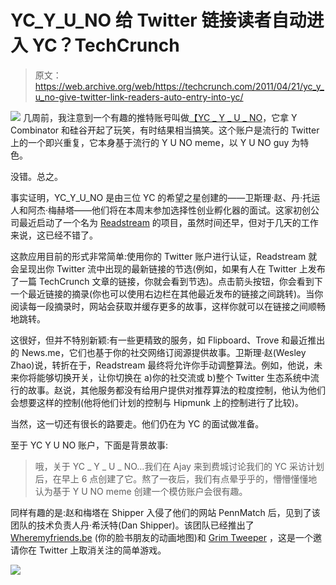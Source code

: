 # YC_Y_U_NO 给 Twitter 链接读者自动进入 YC？TechCrunch

> 原文：<https://web.archive.org/web/https://techcrunch.com/2011/04/21/yc_y_u_no-give-twitter-link-readers-auto-entry-into-yc/>

[![](img/c817dceddf1302b236cdfb57843b970b.png)](https://web.archive.org/web/20221209133641/https://twitter.com/#!/yc_y_u_no/) 
几周前，我注意到一个有趣的推特账号叫做[【YC _ Y _ U _ NO](https://web.archive.org/web/20221209133641/https://twitter.com/#!/yc_y_u_no/)，它拿 Y Combinator 和硅谷开起了玩笑，有时结果相当搞笑。这个账户是流行的 Twitter 上的一个即兴重复，它本身基于流行的 Y U NO meme，以 Y U NO guy 为特色。

没错。总之。

事实证明，YC_Y_U_NO 是由三位 YC 的希望之星创建的——卫斯理·赵、丹·托运人和阿杰·梅赫塔——他们将在本周末参加选择性创业孵化器的面试。这家初创公司最近启动了一个名为 [Readstream](https://web.archive.org/web/20221209133641/http://www.readstreamapp.com/) 的项目，虽然时间还早，但对于几天的工作来说，这已经不错了。

这款应用目前的形式非常简单:使用你的 Twitter 账户进行认证，Readstream 就会呈现出你 Twitter 流中出现的最新链接的节选(例如，如果有人在 Twitter 上发布了一篇 TechCrunch 文章的链接，你就会看到节选)。点击箭头按钮，你会看到下一个最近链接的摘录(你也可以使用右边栏在其他最近发布的链接之间跳转)。当你阅读每一段摘录时，网站会获取并缓存更多的故事，这样你就可以在链接之间顺畅地跳转。

这很好，但并不特别新颖:有一些更精致的服务，如 Flipboard、Trove 和最近推出的 News.me，它们也基于你的社交网络订阅源提供故事。卫斯理·赵(Wesley Zhao)说，转折在于，Readstream 最终将允许你手动调整算法。例如，他说，未来你将能够切换开关，让你切换在 a)你的社交流或 b)整个 Twitter 生态系统中流行的故事。赵说，其他服务都没有给用户提供对推荐算法的粒度控制，他认为他们会想要这样的控制(他将他们计划的控制与 Hipmunk 上的控制进行了比较)。

当然，这一切还有很长的路要走。他们仍在为 YC 的面试做准备。

至于 YC Y U NO 账户，下面是背景故事:

> 哦，关于 YC _ Y _ U _ NO…我们在 Ajay 来到费城讨论我们的 YC 采访计划后，在早上 6 点创建了它。熬了一夜后，我们有点晕乎乎的，懵懵懂懂地认为基于 Y U NO meme 创建一个模仿账户会很有趣。

同样有趣的是:赵和梅塔在 Shipper 入侵了他们的网站 PennMatch 后，见到了该团队的技术负责人丹·希沃特(Dan Shipper)。该团队已经推出了 [Wheremyfriends.be](https://web.archive.org/web/20221209133641/http://www.wheremyfriends.be/) (你的脸书朋友的动画地图)和 [Grim Tweeper](https://web.archive.org/web/20221209133641/http://www.grimtweeper.com/) ，这是一个邀请你在 Twitter 上取消关注的简单游戏。

![](img/00be0f518fbd4f0c8cecca097768e89f.png)